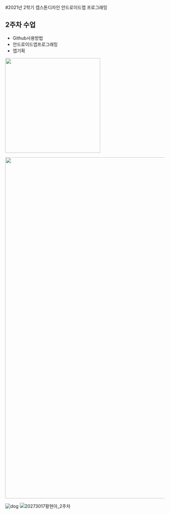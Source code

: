 #2021년 2학기 캡스톤디자인 안드로이드맵 프로그래밍

## 2주차 수업
 - Github사용방법
 - 안드로이드앱프로그래밍
 - 앱기획

  <img width="300" height="300" src=".D:\2021_2학기_캡스톤\png/dog.png"></img>

  <img width="1920" height="1080" src=".D:\2021_2학기_캡스톤\png/20273017황현아_2주차.png"></img>
  
![dog](https://user-images.githubusercontent.com/80746336/132335311-69ea77c0-441c-4d3b-a9d4-cf80943408cc.png)
![20273017황현아_2주차](https://user-images.githubusercontent.com/80746336/132335320-d24e9cb2-dffb-42ef-bbd3-c9f4796dd649.PNG)

